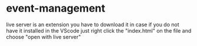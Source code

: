 # event-management
live server is an extension you have to download it in case if you do not have it installed
in the VScode just right click the "index.html" on the file and choose "open with live server" 
